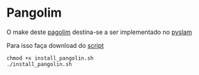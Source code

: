 # Pangolim

O make deste [pagolim](https://github.com/uoip/pangolin) destina-se a ser implementado no [pyslam](https://github.com/ljkeller/PySlam?tab=readme-ov-file)

Para isso faça download do [script](./install_pangolin.sh)

``` shell
chmod +x install_pangolin.sh
./install_pangolin.sh
```
